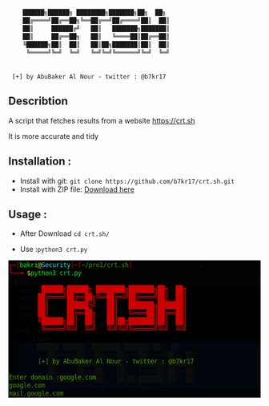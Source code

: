 
	    ██████╗██████╗ ████████╗███████╗██╗  ██╗
        ██╔════╝██╔══██╗╚══██╔══╝██╔════╝██║  ██║
        ██║     ██████╔╝   ██║   ███████╗███████║
        ██║     ██╔══██╗   ██║   ╚════██║██╔══██║
        ╚██████╗██║  ██║   ██║██╗███████║██║  ██║
         ╚═════╝╚═╝  ╚═╝   ╚═╝╚═╝╚══════╝╚═╝  ╚═╝
       
  	
	 [+] by AbuBaker Al Nour - twitter : @b7kr17

## Describtion
A script that fetches results from a website
https://crt.sh

It is more accurate and tidy


## Installation :
- Install with git: `git clone https://github.com/b7kr17/crt.sh.git`
- Install with ZIP file: [Download here](https://github.com/b7kr17/crt.sh/archive/refs/heads/main.zip)

## Usage :
- After Download `cd crt.sh/`

- Use  :`python3 crt.py`

![alt text](crt.png)



